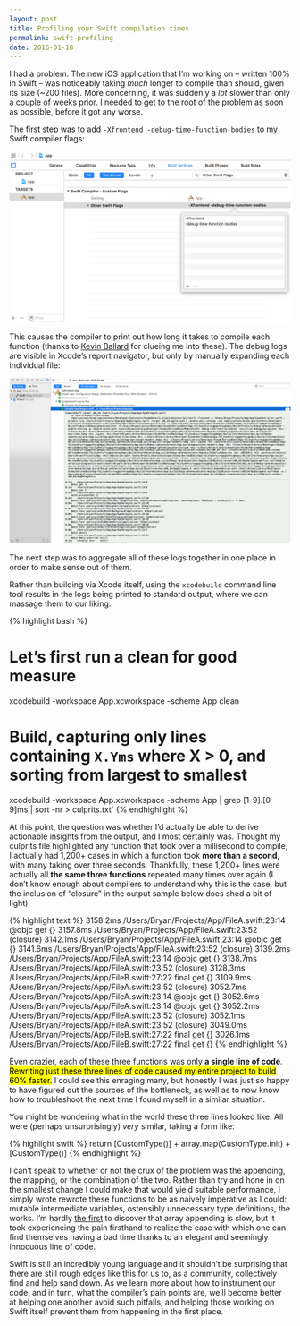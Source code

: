 ```yaml
---
layout: post
title: Profiling your Swift compilation times
permalink: swift-profiling
date: 2016-01-18
---
```


I had a problem. The new iOS application that I’m working on – written 100% in Swift – was noticeably taking *much* longer to compile than should, given its size (~200 files). More concerning, it was suddenly a *lot* slower than only a couple of weeks prior. I needed to get to the root of the problem as soon as possible, before it got any worse.

The first step was to add `-Xfrontend -debug-time-function-bodies` to my Swift compiler flags:

<img src="/images/swift-compiler-flags.png">

This causes the compiler to print out how long it takes to compile each function (thanks to [Kevin Ballard](http://twitter.com/eridius) for clueing me into these). The debug logs are visible in Xcode’s report navigator, but only by manually expanding each individual file:

<img src="/images/xcode-build-reports.png">

The next step was to aggregate all of these logs together in one place in order to make sense out of them.

Rather than building via Xcode itself, using the `xcodebuild` command line tool results in the logs being printed to standard output, where we can massage them to our liking:

{% highlight bash %}
# Let’s first run a clean for good measure
xcodebuild -workspace App.xcworkspace -scheme App clean

# Build, capturing only lines containing `X.Yms` where X > 0, and sorting from largest to smallest
xcodebuild -workspace App.xcworkspace -scheme App | grep [1-9].[0-9]ms | sort -nr > culprits.txt`
{% endhighlight %}

At this point, the question was whether I’d actually be able to derive actionable insights from the output, and I most certainly was. Thought my culprits file highlighted any function that took over a millisecond to compile, I actually had 1,200+ cases in which a function took **more than a second**, with many taking over three seconds. Thankfully, these 1,200+ lines were actually all **the same three functions** repeated many times over again (I don’t know enough about compilers to understand why this is the case, but the inclusion of “closure” in the output sample below does shed a bit of light).

{% highlight text %}
3158.2ms	/Users/Bryan/Projects/App/FileA.swift:23:14	@objc get {}
3157.8ms	/Users/Bryan/Projects/App/FileA.swift:23:52	(closure)
3142.1ms	/Users/Bryan/Projects/App/FileA.swift:23:14	@objc get {}
3141.6ms	/Users/Bryan/Projects/App/FileA.swift:23:52	(closure)
3139.2ms	/Users/Bryan/Projects/App/FileA.swift:23:14	@objc get {}
3138.7ms	/Users/Bryan/Projects/App/FileA.swift:23:52	(closure)
3128.3ms	/Users/Bryan/Projects/App/FileB.swift:27:22	final get {}
3109.9ms	/Users/Bryan/Projects/App/FileA.swift:23:52	(closure)
3052.7ms	/Users/Bryan/Projects/App/FileA.swift:23:14	@objc get {}
3052.6ms	/Users/Bryan/Projects/App/FileA.swift:23:14	@objc get {}
3052.2ms	/Users/Bryan/Projects/App/FileA.swift:23:52	(closure)
3052.1ms	/Users/Bryan/Projects/App/FileA.swift:23:52	(closure)
3049.0ms	/Users/Bryan/Projects/App/FileB.swift:27:22	final get {}
3026.1ms	/Users/Bryan/Projects/App/FileB.swift:27:22	final get {}
{% endhighlight %}

Even crazier, each of these three functions was only **a single line of code**. <mark>Rewriting just these three lines of code caused my entire project to build 60% faster.</mark> I could see this enraging many, but honestly I was just so happy to have figured out the sources of the bottleneck, as well as to now know how to troubleshoot the next time I found myself in a similar situation.

You might be wondering what in the world these three lines looked like. All were (perhaps unsurprisingly) *very* similar, taking a form like:

{% highlight swift %}
return [CustomType()] + array.map(CustomType.init) + [CustomType()]
{% endhighlight %}

I can’t speak to whether or not the crux of the problem was the appending, the mapping, or the combination of the two. Rather than try and hone in on the smallest change I could make that would yield suitable performance, I simply wrote rewrote these functions to be as naively imperative as I could: mutable intermediate variables, ostensibly unnecessary type definitions, the works. I’m hardly [the first](https://twitter.com/benjaminencz/status/685510563015741440) to discover that array appending is slow, but it took experiencing the pain firsthand to realize the ease with which one can find themselves having a bad time thanks to an elegant and seemingly innocuous line of code.

Swift is still an incredibly young language and it shouldn’t be surprising that there are still rough edges like this for us to, as a community, collectively find and help sand down. As we learn more about how to instrument our code, and in turn, what the compiler’s pain points are, we’ll become better at helping one another avoid such pitfalls, and helping those working on Swift itself prevent them from happening in the first place.
